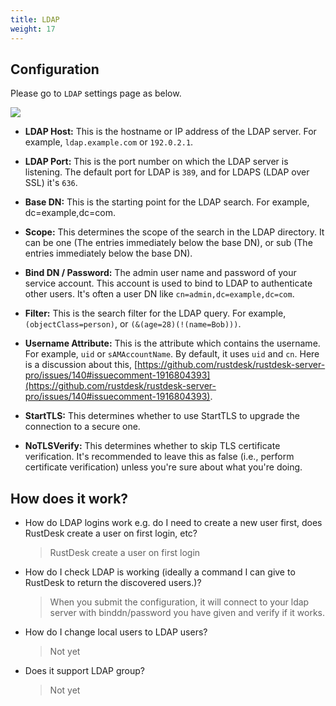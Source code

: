 ```yaml
---
title: LDAP 
weight: 17
---
```


## Configuration
Please go to `LDAP` settings page as below.

![](/docs/en/self-host/rustdesk-server-pro/ldap/images/ldap.png)

- **LDAP Host:** This is the hostname or IP address of the LDAP server. For example, `ldap.example.com` or `192.0.2.1`.

- **LDAP Port:** This is the port number on which the LDAP server is listening. The default port for LDAP is `389`, and for LDAPS (LDAP over SSL) it's `636`.

- **Base DN:** This is the starting point for the LDAP search. For example, dc=example,dc=com.

- **Scope:** This determines the scope of the search in the LDAP directory. It can be one (The entries immediately below the base DN), or sub (The entries immediately below the base DN).

- **Bind DN / Password:** The admin user name and password of your service account. This account is used to bind to LDAP to authenticate other users. It's often a user DN like `cn=admin,dc=example,dc=com`.

- **Filter:** This is the search filter for the LDAP query. For example, `(objectClass=person)`, or `(&(age=28)(!(name=Bob)))`.

- **Username Attribute:** This is the attribute which contains the username. For example, `uid` or `sAMAccountName`. By default, it uses `uid` and `cn`. Here is a discussion about this, [https://github.com/rustdesk/rustdesk-server-pro/issues/140#issuecomment-1916804393](https://github.com/rustdesk/rustdesk-server-pro/issues/140#issuecomment-1916804393).

- **StartTLS:** This determines whether to use StartTLS to upgrade the connection to a secure one.

- **NoTLSVerify:** This determines whether to skip TLS certificate verification. It's recommended to leave this as false (i.e., perform certificate verification) unless you're sure about what you're doing.

## How does it work?
- How do LDAP logins work e.g. do I need to create a new user first, does RustDesk create a user on first login, etc?
  > RustDesk create a user on first login
- How do I check LDAP is working (ideally a command I can give to RustDesk to return the discovered users.)?
  > When you submit the configuration, it will connect to your ldap server with binddn/password you have given and verify if it works.
- How do I change local users to LDAP users?
  > Not yet
- Does it support LDAP group?
  > Not yet


